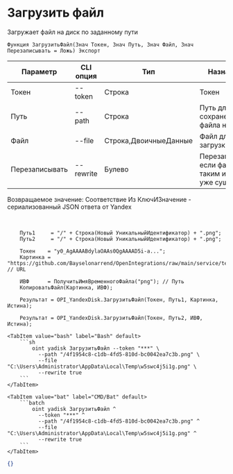 ﻿---
sidebar_position: 10
---

# Загрузить файл
 Загружает файл на диск по заданному пути



`Функция ЗагрузитьФайл(Знач Токен, Знач Путь, Знач Файл, Знач Перезаписывать = Ложь) Экспорт`

  | Параметр | CLI опция | Тип | Назначение |
  |-|-|-|-|
  | Токен | --token | Строка | Токен |
  | Путь | --path | Строка | Путь для сохранение файла на Диске |
  | Файл | --file | Строка,ДвоичныеДанные | Файл для загрузки |
  | Перезаписывать | --rewrite | Булево | Перезаписывать, если файл с таким именем уже существует |

  
  Возвращаемое значение:   Соответствие Из КлючИЗначение - сериализованный JSON ответа от Yandex

<br/>




```bsl title="Пример кода"
    Путь1     = "/" + Строка(Новый УникальныйИдентификатор) + ".png";
    Путь2     = "/" + Строка(Новый УникальныйИдентификатор) + ".png";

    Токен    = "y0_AgAAAABdylaOAAs0QgAAAAD5i-a...";
    Картинка = "https://github.com/Bayselonarrend/OpenIntegrations/raw/main/service/test_data/picture.jpg"; // URL

    ИВФ      = ПолучитьИмяВременногоФайла("png"); // Путь
    КопироватьФайл(Картинка, ИВФ);

    Результат = OPI_YandexDisk.ЗагрузитьФайл(Токен, Путь1, Картинка, Истина);

    Результат = OPI_YandexDisk.ЗагрузитьФайл(Токен, Путь2, ИВФ, Истина);
```
    

 <Tabs>
  
    <TabItem value="bash" label="Bash" default>
        ```sh
            oint yadisk ЗагрузитьФайл --token "***" \
              --path "/4f1954c8-c1db-4fd5-810d-bc0042ea7c3b.png" \
              --file "C:\Users\Administrator\AppData\Local\Temp\w5swc4j5i1g.png" \
              --rewrite true
        ```
    </TabItem>
  
    <TabItem value="bat" label="CMD/Bat" default>
        ```batch
            oint yadisk ЗагрузитьФайл ^
              --token "***" ^
              --path "/4f1954c8-c1db-4fd5-810d-bc0042ea7c3b.png" ^
              --file "C:\Users\Administrator\AppData\Local\Temp\w5swc4j5i1g.png" ^
              --rewrite true
        ```
    </TabItem>
</Tabs>


```json title="Результат"
{}
```
